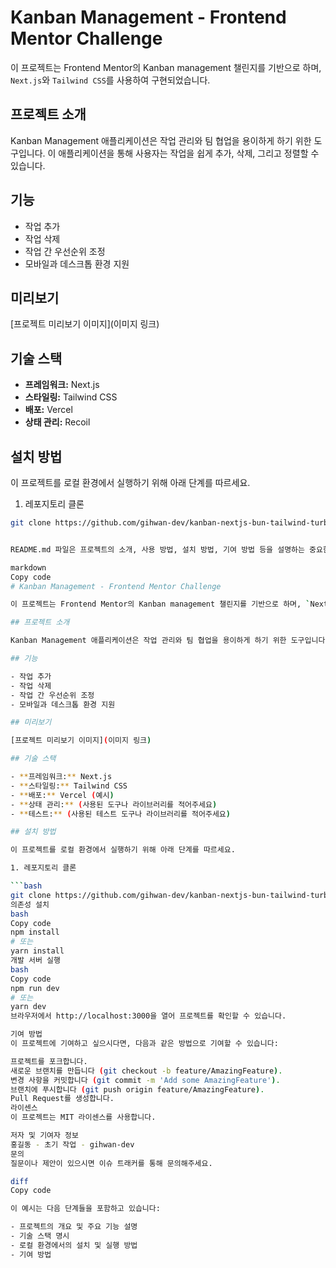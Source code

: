 # Kanban Management - Frontend Mentor Challenge

이 프로젝트는 Frontend Mentor의 Kanban management 챌린지를 기반으로 하며, `Next.js`와 `Tailwind CSS`를 사용하여 구현되었습니다.

## 프로젝트 소개

Kanban Management 애플리케이션은 작업 관리와 팀 협업을 용이하게 하기 위한 도구입니다. 이 애플리케이션을 통해 사용자는 작업을 쉽게 추가, 삭제, 그리고 정렬할 수 있습니다.

## 기능

- 작업 추가
- 작업 삭제
- 작업 간 우선순위 조정
- 모바일과 데스크톱 환경 지원

## 미리보기

[프로젝트 미리보기 이미지](이미지 링크)

## 기술 스택

- **프레임워크:** Next.js
- **스타일링:** Tailwind CSS
- **배포:** Vercel
- **상태 관리:** Recoil

## 설치 방법

이 프로젝트를 로컬 환경에서 실행하기 위해 아래 단계를 따르세요.

1. 레포지토리 클론

````bash
git clone https://github.com/gihwan-dev/kanban-nextjs-bun-tailwind-turbopack.git


README.md 파일은 프로젝트의 소개, 사용 방법, 설치 방법, 기여 방법 등을 설명하는 중요한 문서입니다. 아래는 Next.js, Tailwind CSS, 그리고 해당 프로젝트의 특성을 고려하여 기본적인 구조를 가진 README.md 파일의 예시입니다. 이미지가 필요한 부분은 [이미지 설명](이미지 링크) 형식으로 표시했습니다. 이미지 링크 부분은 실제 이미지 URL로 교체하여 사용하시면 됩니다.

markdown
Copy code
# Kanban Management - Frontend Mentor Challenge

이 프로젝트는 Frontend Mentor의 Kanban management 챌린지를 기반으로 하며, `Next.js`와 `Tailwind CSS`를 사용하여 구현되었습니다.

## 프로젝트 소개

Kanban Management 애플리케이션은 작업 관리와 팀 협업을 용이하게 하기 위한 도구입니다. 이 애플리케이션을 통해 사용자는 작업을 쉽게 추가, 삭제, 그리고 정렬할 수 있습니다.

## 기능

- 작업 추가
- 작업 삭제
- 작업 간 우선순위 조정
- 모바일과 데스크톱 환경 지원

## 미리보기

[프로젝트 미리보기 이미지](이미지 링크)

## 기술 스택

- **프레임워크:** Next.js
- **스타일링:** Tailwind CSS
- **배포:** Vercel (예시)
- **상태 관리:** (사용된 도구나 라이브러리를 적어주세요)
- **테스트:** (사용된 테스트 도구나 라이브러리를 적어주세요)

## 설치 방법

이 프로젝트를 로컬 환경에서 실행하기 위해 아래 단계를 따르세요.

1. 레포지토리 클론

```bash
git clone https://github.com/gihwan-dev/kanban-nextjs-bun-tailwind-turbopack.git
의존성 설치
bash
Copy code
npm install
# 또는
yarn install
개발 서버 실행
bash
Copy code
npm run dev
# 또는
yarn dev
브라우저에서 http://localhost:3000을 열어 프로젝트를 확인할 수 있습니다.

기여 방법
이 프로젝트에 기여하고 싶으시다면, 다음과 같은 방법으로 기여할 수 있습니다:

프로젝트를 포크합니다.
새로운 브랜치를 만듭니다 (git checkout -b feature/AmazingFeature).
변경 사항을 커밋합니다 (git commit -m 'Add some AmazingFeature').
브랜치에 푸시합니다 (git push origin feature/AmazingFeature).
Pull Request를 생성합니다.
라이센스
이 프로젝트는 MIT 라이센스를 사용합니다.

저자 및 기여자 정보
홍길동 - 초기 작업 - gihwan-dev
문의
질문이나 제안이 있으시면 이슈 트래커를 통해 문의해주세요.

diff
Copy code

이 예시는 다음 단계들을 포함하고 있습니다:

- 프로젝트의 개요 및 주요 기능 설명
- 기술 스택 명시
- 로컬 환경에서의 설치 및 실행 방법
- 기여 방법



````
